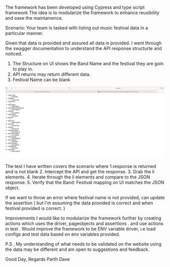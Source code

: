 The framework has been developed using Cypress and type script framework
The idea is to modularize the framework to enhance reusibility and ease the maintainence.

Scenario: Your team is tasked with listing out music festival data in a particular manner.

Given that data is provided and assured all data is provided. I went through the swagger documentation to understand the API response structurte and noticed.
1. The Structure on UI shows the Band Name and the festival they are goin to play in.
2. API returns may return different data.
3. Festival Name can be blank

![Alt text](./readme_imgs/image.png)

The test I have written covers the scenario where 
 1.response is returned and is not blank
 2. Intercept the API and get the response.
 3. Grab the li elements.
 4. Iterate through the li elements and compare to the JSON response.
 5. Verify that the Band: Festival mapping on UI matches the JSON object. 

 If we want to throw an error where festival name is not provided, can update the assertion ( but I'm assuming the data provided is correct and when festival provided is correct. )

Improvements
 I would like to modularize the framework further by creating actions which uses the driver, pageobjects and assertions . and use actions in test . 
 Would improve the framework to be ENV variable driver, i.e load configs and test data based on env variables provided.


 P.S , My understanding of what needs to be validated on the website using the data may be different and am open to suggestions and feedback.

 Good Day, 
 Regards
 Parth Dave